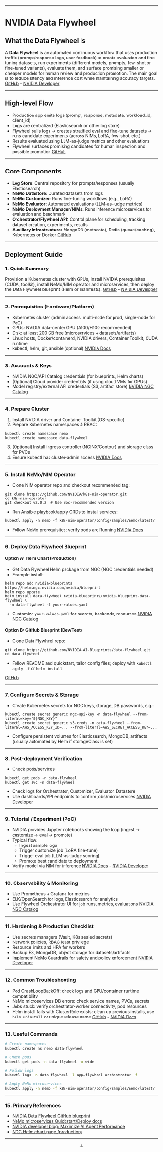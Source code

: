 

***

# NVIDIA Data Flywheel

## What the Data Flywheel Is

A **Data Flywheel** is an automated continuous workflow that uses production traffic (prompt/response logs, user feedback) to create evaluation and fine-tuning datasets, run experiments (different models, prompts, few-shot or fine-tuned variants), evaluate them, and surface promising smaller or cheaper models for human review and production promotion. The main goal is to reduce latency and inference cost while maintaining accuracy targets.
[GitHub](https://github.com/NVIDIA-AI-Blueprints/data-flywheel) -  [NVIDIA Developer](https://developer.nvidia.com/blog/build-efficient-ai-agents-through-model-distillation-with-nvidias-data-flywheel-blueprint/?utm_source=chatgpt.com)

***

## High-level Flow

- Production app emits logs (prompt, response, metadata: workload_id, client_id)
- Logs are centralized (Elasticsearch or other log store)
- Flywheel pulls logs → creates stratified eval and fine-tune datasets → runs candidate experiments (across NIMs, LoRA, few-shot, etc.)
- Results evaluated using LLM-as-judge metrics and other evaluations
- Flywheel surfaces promising candidates for human inspection and possible promotion
[GitHub](https://github.com/NVIDIA-AI-Blueprints/data-flywheel)

***

## Core Components

- **Log Store:** Central repository for prompts/responses (usually Elasticsearch)
- **NeMo Datastore:** Curated datasets from logs
- **NeMo Customizer:** Runs fine-tuning workflows (e.g., LoRA)
- **NeMo Evaluator:** Automated evaluations (LLM-as-judge metrics)
- **NeMo Deployment Manager/NIMs:** Runs inference microservices for evaluation and benchmark
- **Orchestrator/Flywheel API:** Control plane for scheduling, tracking dataset creation, experiments, results
- **Auxiliary Infrastructure:** MongoDB (metadata), Redis (queue/caching), Kubernetes or Docker
[GitHub](https://github.com/NVIDIA-AI-Blueprints/data-flywheel)

***

## Deployment Guide

### 1. Quick Summary

Provision a Kubernetes cluster with GPUs, install NVIDIA prerequisites (CUDA, toolkit), install NeMo/NIM operator and microservices, then deploy the Data Flywheel blueprint (Helm or manifests).
[GitHub](https://github.com/NVIDIA-AI-Blueprints/data-flywheel?utm_source=chatgpt.com) -  [NVIDIA Developer](https://developer.nvidia.com/blog/maximize-ai-agent-performance-with-data-flywheels-using-nvidia-nemo-microservices/?utm_source=chatgpt.com)

***

### 2. Prerequisites (Hardware/Platform)

- Kubernetes cluster (admin access; multi-node for prod, single-node for PoC)
- GPUs: NVIDIA data-center GPU (A100/H100 recommended)
- Disk: at least 200 GB free (microservices + datasets/artifacts)
- Linux hosts, Docker/containerd, NVIDIA drivers, Container Toolkit, CUDA runtime
- kubectl, helm, git, ansible (optional)
[NVIDIA Docs](https://docs.nvidia.com/nim-operator/latest/deploy-nemo-microservices.html?utm_source=chatgpt.com)

***

### 3. Accounts \& Keys

- NVIDIA NGC/API Catalog credentials (for blueprints, Helm charts)
- (Optional) Cloud provider credentials (if using cloud VMs for GPUs)
- Model registry/external API credentials (S3, artifact store)
[NVIDIA NGC Catalog](https://catalog.ngc.nvidia.com/orgs/nvidia/teams/blueprint/helm-charts/nvidia-blueprint-data-flywheel?utm_source=chatgpt.com)

***

### 4. Prepare Cluster

1. Install NVIDIA driver and Container Toolkit (OS-specific)
2. Prepare Kubernetes namespaces \& RBAC:

```
kubectl create namespace nemo
kubectl create namespace data-flywheel
```

3. (Optional) Install ingress controller (NGINX/Contour) and storage class for PVCs
4. Ensure kubectl has cluster-admin access
[NVIDIA Docs](https://docs.nvidia.com/nim-operator/latest/deploy-nemo-microservices.html?utm_source=chatgpt.com)

***

### 5. Install NeMo/NIM Operator

- Clone NIM operator repo and checkout recommended tag:

```
git clone https://github.com/NVIDIA/k8s-nim-operator.git
cd k8s-nim-operator
git checkout v2.0.2  # Use doc-recommended version
```

- Run Ansible playbook/apply CRDs to install services:

```
kubectl apply -n nemo -f k8s-nim-operator/config/samples/nemo/latest/
```

- Follow NeMo prerequisites; verify pods are Running
[NVIDIA Docs](https://docs.nvidia.com/nim-operator/latest/deploy-nemo-microservices.html?utm_source=chatgpt.com)

***

### 6. Deploy Data Flywheel Blueprint

#### Option A: Helm Chart (Production)

- Get Data Flywheel Helm package from NGC (NGC credentials needed)
- Example install:

```
helm repo add nvidia-blueprints https://helm.ngc.nvidia.com/nvidia/blueprint
helm repo update
helm install data-flywheel nvidia-blueprints/nvidia-blueprint-data-flywheel \
  -n data-flywheel -f your-values.yaml
```

- Customize `your-values.yaml` for secrets, backends, resources
[NVIDIA NGC Catalog](https://catalog.ngc.nvidia.com/orgs/nvidia/teams/blueprint/helm-charts/nvidia-blueprint-data-flywheel?utm_source=chatgpt.com)


#### Option B: GitHub Blueprint (Dev/Test)

- Clone Data Flywheel repo:

```
git clone https://github.com/NVIDIA-AI-Blueprints/data-flywheel.git
cd data-flywheel
```

- Follow README and quickstart, tailor config files; deploy with `kubectl apply -f` or `helm install`

[GitHub](https://github.com/NVIDIA-AI-Blueprints/data-flywheel?utm_source=chatgpt.com)

***

### 7. Configure Secrets \& Storage

- Create Kubernetes secrets for NGC keys, storage, DB passwords, e.g.:

```
kubectl create secret generic ngc-api-key -n data-flywheel --from-literal=key="${NGC_KEY}"
kubectl create secret generic s3-creds -n data-flywheel --from-literal=AWS_ACCESS_KEY_ID=... --from-literal=AWS_SECRET_ACCESS_KEY=...
```

- Configure persistent volumes for Elasticsearch, MongoDB, artifacts (usually automated by Helm if storageClass is set)

***

### 8. Post-deployment Verification

- Check pods/services

```
kubectl get pods -n data-flywheel
kubectl get svc -n data-flywheel
```

- Check logs for Orchestrator, Customizer, Evaluator, Datastore
- Use dashboards/API endpoints to confirm jobs/microservices
[NVIDIA Developer](https://developer.nvidia.com/blog/build-efficient-ai-agents-through-model-distillation-with-nvidias-data-flywheel-blueprint/?utm_source=chatgpt.com)

***

### 9. Tutorial / Experiment (PoC)

- NVIDIA provides Jupyter notebooks showing the loop (ingest → customize → eval → promote)
- Typical flow:
    - Ingest sample logs
    - Trigger customize job (LoRA fine-tune)
    - Trigger eval job (LLM-as-judge scoring)
    - Promote best candidate to deployment
- Verify model via NIM for inference
[NVIDIA Docs](https://docs.nvidia.com/nim-operator/latest/deploy-nemo-microservices.html?utm_source=chatgpt.com) -  [NVIDIA Developer](https://developer.nvidia.com/blog/new-video-build-self-improving-ai-agents-with-the-nvidia-data-flywheel-blueprint/?utm_source=chatgpt.com)

***

### 10. Observability \& Monitoring

- Use Prometheus + Grafana for metrics
- ELK/OpenSearch for logs, Elasticsearch for analytics
- Use Flywheel Orchestrator UI for job runs, metrics, evaluations
[NVIDIA NGC Catalog](https://catalog.ngc.nvidia.com/orgs/nvidia/teams/blueprint/helm-charts/nvidia-blueprint-data-flywheel?utm_source=chatgpt.com)

***

### 11. Hardening \& Production Checklist

- Use secrets managers (Vault, K8s sealed secrets)
- Network policies, RBAC least privilege
- Resource limits and HPA for workers
- Backup ES, MongoDB, object storage for datasets/artifacts
- Implement NeMo Guardrails for safety and policy enforcement
[NVIDIA Developer](https://developer.nvidia.com/blog/maximize-ai-agent-performance-with-data-flywheels-using-nvidia-nemo-microservices/?utm_source=chatgpt.com)

***

### 12. Common Troubleshooting

- Pod CrashLoopBackOff: check logs and GPU/container runtime compatibility
- NeMo microservices DB errors: check service names, PVCs, secrets
- Jobs stuck: verify orchestrator-worker connectivity, pod resources
- Helm install fails with ClusterRole exists: clean up previous installs, use `helm uninstall` or unique release name
[GitHub](https://github.com/NVIDIA-AI-Blueprints/data-flywheel?utm_source=chatgpt.com) -  [NVIDIA Docs](https://docs.nvidia.com/nim-operator/latest/deploy-nemo-microservices.html?utm_source=chatgpt.com)

***

### 13. Useful Commands

```bash
# Create namespaces
kubectl create ns nemo data-flywheel

# Check pods
kubectl get pods -n data-flywheel -o wide

# Follow logs
kubectl logs -n data-flywheel -l app=flywheel-orchestrator -f

# Apply NeMo microservices
kubectl apply -n nemo -f k8s-nim-operator/config/samples/nemo/latest/
```

***

### 15. Primary References

- [NVIDIA Data Flywheel GitHub blueprint](https://github.com/NVIDIA-AI-Blueprints/data-flywheel?utm_source=chatgpt.com)
- [NeMo microservices Quickstart/Deploy docs](https://docs.nvidia.com/nim-operator/latest/deploy-nemo-microservices.html?utm_source=chatgpt.com)
- [NVIDIA developer blog: Maximize AI Agent Performance](https://developer.nvidia.com/blog/maximize-ai-agent-performance-with-data-flywheels-using-nvidia-nemo-microservices/?utm_source=chatgpt.com)
- [NGC Helm chart page (production)](https://catalog.ngc.nvidia.com/orgs/nvidia/teams/blueprint/helm-charts/nvidia-blueprint-data-flywheel?utm_source=chatgpt.com)

---

<div style="text-align: center">⁂</div>

[^1]: NVIDIA-Data-Flywheel.docx


